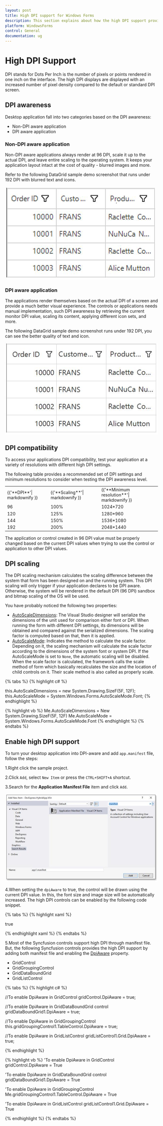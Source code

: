 ```yaml
---
layout: post
title: High DPI support for Windows Forms
description: This section explains about how the high DPI support provides for our Syncfusion Windows Forms controls
platform: WindowsForms
control: General
documentation: ug
---
```


# High DPI Support

DPI stands for Dots Per Inch is the number of pixels or points rendered in one inch on the interface. The high DPI displays are displayed with an increased number of pixel density compared to the default or standard DPI screen.

## DPI awareness

Desktop application fall into two categories based on the DPI awareness:

* Non-DPI aware application
* DPI aware application

### Non-DPI aware application

Non-DPI aware applications always render at 96 DPI, scale it up to the actual DPI, and leave entire scaling to the operating system. It keeps your application layout intact at the cost of quality - blurred images and more.

Refer to the following DataGrid sample demo screenshot that runs under 192 DPI with blurred text and icons.

![windows forms High DPI support with default scaling](HighDPI_images/HighDPI_img1.jpeg)

### DPI aware application

The applications render themselves based on the actual DPI of a screen and provide a much better visual experience. The controls or applications needs manual implementation, such DPI awareness by retrieving the current monitor DPI value, scaling its content, applying different icon sets, and more. 

The following DataGrid sample demo screenshot runs under 192 DPI, you can see the better quality of text and icon.

![windows forms High DPI support with DPI scaling](HighDPI_images/HighDPI_img2.jpeg)

## DPI compatibility

To access your applications DPI compatibility, test your application at a variety of resolutions with different high DPI settings.

The following table provides a recommended set of DPI settings and minimum resolutions to consider when testing the DPI awareness level.

<table>
<tr>
<td>
{{'**DPI**'| markdownify }}
</td>
<td>
{{'**Scaling**'| markdownify }}
</td>
<td>
{{'**Minimum resolution**'| markdownify }}
</td>
</tr>
<tr>
<td>
96
</td>
<td>
100%
</td>
<td>
1024*720
</td>
</tr>
<tr>
<td>
120
</td>
<td>
125%
</td>
<td>
1280*960
</td>
</tr>
<tr>
<td>
144
</td>
<td>
150%
</td>
<td>
1536*1080
</td>
</tr>
<tr>
<td>
192
</td>
<td>
200%
</td>
<td>
2048*1440
</td>
</tr>
</table>

The application or control created in 96 DPI value must be properly changed based on the current DPI values when trying to use the control or application to other DPI values.

## DPI scaling

The DPI scaling mechanism calculates the scaling difference between the system that form has been designed on and the running system. This DPI scaling will only trigger if your application declares to be DPI aware. Otherwise, the system will be rendered in the default DPI (96 DPI) sandbox and bitmap scaling of the OS will be used.

You have probably noticed the following two properties:

* [AutoScaleDimensions](https://docs.microsoft.com/en-us/dotnet/api/system.windows.forms.containercontrol.autoscaledimensions?view=netframework-4.7.2#System_Windows_Forms_ContainerControl_AutoScaleDimensions): The Visual Studio designer will serialize the dimensions of the unit used for comparison either font or DPI. When running the form with different DPI settings, its dimensions will be obtained and compared against the serialized dimensions. The scaling factor is computed based on that, then it is applied.
* [AutoScaleMode](https://docs.microsoft.com/en-us/dotnet/api/system.windows.forms.containercontrol.autoscalemode?view=netframework-4.7.2#System_Windows_Forms_ContainerControl_AutoScaleMode): Indicates the method to calculate the scale factor. Depending on it, the scaling mechanism will calculate the scale factor according to the dimensions of the system font or system DPI. If the AutoScaleMode is set to `None`, the automatic scaling will be disabled. When the scale factor is calculated, the framework calls the scale method of form which basically recalculates the size and the location of child controls on it. Their scale method is also called as properly scale.

{% tabs %}
{% highlight c# %}

this.AutoScaleDimensions = new System.Drawing.SizeF(5F, 12F);
this.AutoScaleMode = System.Windows.Forms.AutoScaleMode.Font;
{% endhighlight %}

{% highlight vb %}
Me.AutoScaleDimensions = New System.Drawing.SizeF(5F, 12F)
Me.AutoScaleMode = System.Windows.Forms.AutoScaleMode.Font
{% endhighlight %}
{% endtabs %}

## Enable high DPI support

To turn your desktop application into DPI-aware and add `app.manifest` file, follow the steps:

1.Right click the sample project.

2.Click `Add`, select `New Item` or press the `CTRL+SHIFT+A` shortcut.

3.Search for the **Application Manifest File** item and click `Add`.

![windows forms High DPI showing adding manifest file](HighDPI_images/HighDPI_img3.jpeg)

4.When setting the `dpiAware` to true, the control will be drawn using the current DPI value. In this, the font size and image size will be automatically increased. The high DPI controls can be enabled by the following code snippet.

{% tabs %}
{% highlight xaml %}

  <application xmlns="urn:schemas-microsoft-com:asm.v3">
    <windowsSettings>
      <dpiAware xmlns="http://schemas.microsoft.com/SMI/2005/WindowsSettings">true</dpiAware>
    </windowsSettings>
  </application>

{% endhighlight xaml %}
{% endtabs %}

5.Most of the Syncfusion controls support high DPI through manifest file. But, the following Syncfusion controls provides the high DPI support by adding both manifest file and enabling the [DpiAware](https://help.syncfusion.com/cr/cref_files/windowsforms/Syncfusion.Shared.Base~Syncfusion.Windows.Forms.ScrollControl~DpiAware.html) property.

* GridControl
* GridGroupingControl
* GridDataBoundGrid
* GridListControl

{% tabs %}
{% highlight c# %}

//To enable DpiAware in GridControl
gridControl.DpiAware = true;

//To enable DpiAware in GridDataBoundGrid control
gridDataBoundGrid1.DpiAware = true;

//To enable DpiAware in GridGroupingControl
this.gridGroupingControl1.TableControl.DpiAware = true;

//To enable DpiAware in GridListControl
gridListControl1.Grid.DpiAware = true;

{% endhighlight %}

{% highlight vb %}
'To enable DpiAware in GridControl
gridControl.DpiAware = True

'To enable DpiAware in GridDataBoundGrid control
gridDataBoundGrid1.DpiAware = True

'To enable DpiAware in GridGroupingControl
Me.gridGroupingControl1.TableControl.DpiAware = True

'To enable DpiAware in GridListControl
gridListControl1.Grid.DpiAware = True

{% endhighlight %}
{% endtabs %}